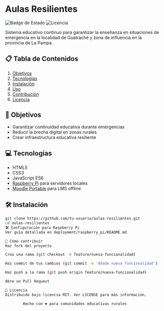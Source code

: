 # Aulas Resilientes 

![Badge de Estado](https://img.shields.io/badge/Estado-En%20Desarrollo-yellow)
![Licencia](https://img.shields.io/badge/Licencia-MIT-green)

Sistema educativo continuo para garantizar la enseñanza en situaciones de emergencia en la localidad de Guatraché y zona de influencia en la provincia de La Pampa.

## 📋 Tabla de Contenidos
1. [Objetivos](#-objetivos)
2. [Tecnologías](#-tecnologías)
3. [Instalación](#-instalación)
4. [Uso](#-uso)
5. [Contribución](#-contribución)
6. [Licencia](#-licencia)

## 🎯 Objetivos
- Garantizar continuidad educativa durante emergencias
- Reducir la brecha digital en zonas rurales
- Crear infraestructura educativa resiliente

## 💻 Tecnologías
- HTML5
- CSS3
- JavaScript ES6
- [Raspberry Pi](https://www.raspberrypi.org/) para servidores locales
- [Moodle Portable](https://docs.moodle.org/) para LMS offline

## 🛠 Instalación
```bash
git clone https://github.com/tu-usuario/aulas-resilientes.git
cd aulas-resilientes
🛠 Configuración para Raspberry Pi
Ver guía detallada en deployment/raspberry_pi/README.md

🤝 Cómo contribuir
Haz fork del proyecto

Crea una rama (git checkout -b feature/nueva-funcionalidad)

Haz commit de tus cambios (git commit -m 'Añade nueva funcionalidad')

Haz push a la rama (git push origin feature/nueva-funcionalidad)

Abre un Pull Request

📄 Licencia
Distribuido bajo licencia MIT. Ver LICENSE para más información.

        Hecho con ❤️ para comunidades educativas rurales
